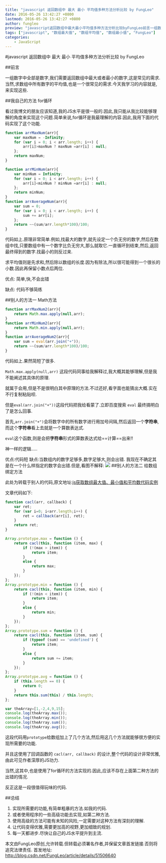 ```yaml
---
title: "javascript 返回数组中 最大 最小 平均值多种方法分析比较 by FungLeo"
date: 2016-05-26 13:42:27 +0800
lastmod: 2016-05-26 13:42:27 +0800
author: fungleo
preview: "javascript返回数组中最大最小平均值多种方法分析比较byFungLeo前言一组数字中全部是数字,我们需要返回数组中最大或者最小的数字,这是常见的需求.当然,求数组中所有数字的平均值,也是一个很常见的需求.今天我学习的内容就是,来实现这些.我自己的方法for循环看过我博文的朋友应该知道,我的JS水平是很一般的.因此,我只能从我比较能够理解的角度来实现这个问题.简单来说,for循环"
tags: ["javascript", "数组最大值", "数组平均值", "数组最小值", "FungLeo"]
categories:
    - JavaScript
---
```


#javascript 返回数组中 最大 最小 平均值多种方法分析比较 by FungLeo

##前言

一组数字中全部是数字,我们需要返回数组中最大或者最小的数字,这是常见的需求.当然,求数组中所有数字的平均值,也是一个很常见的需求.今天我学习的内容就是,来实现这些.

##我自己的方法 for循环

看过我博文的朋友应该知道,我的JS水平是很一般的.因此,我只能从我比较能够理解的角度来实现这个问题.简单来说,for循环是我最理解的内容.因此,我用下面的代码实现了这个功能.

```javascript
function arrMaxNum(arr){
	var maxNum = -Infinity;
	for (var i = 0; i < arr.length; i++) {
		arr[i]>maxNum ? maxNum =arr[i] : null;
	};
	return maxNum;
}

function arrMinNum(arr){
	var minNum = Infinity;
	for (var i = 0; i < arr.length; i++) {
		arr[i]<minNum ? minNum =arr[i] : null;
	};
	return minNum;
}
function arrAverageNum(arr){
	var sum = 0;
	for (var i = 0; i < arr.length; i++) {
		sum += arr[i];
	};
	return ~~(sum/arr.length*100)/100;
}
```

代码如上.原理非常简单.例如,找最大的数字,就先设定一个负无穷的数字,然后在数组中找,只要数组中有一个数字比负无穷大,那么就取它.一直循环到结束,然后,返回最终得到的数字.找最小的则反过来.

求平均值则是先求和,然后除以数组的长度.因为有除法,所以很可能得到一个很长的小数.因此再保留小数点后两位.

优点: 简单,快,不会出错

缺点: 代码不够简练

##别人的方法一 Math方法

```javascript
function arrMaxNum2(arr){
	return Math.max.apply(null,arr);
}
function arrMinNum2(arr){
	return Math.min.apply(null,arr);
}
function arrAverageNum2(arr){
	var sum = eval(arr.join("+"));
	return ~~(sum/arr.length*100)/100;
}
```

代码如上.果然简短了很多.

`Math.max.apply(null,arr)` 这段代码同事给我解释过,我大概其能够理解,但是我不能阐述其具体的原理.

就属于会用,但是不是很明白其中原理的方法.不过还好,看字面也能猜出大概.实在不行复制粘贴呗.

但是`eval(arr.join("+"))`这段代码把我给看蒙了.立即百度搜索 `eval` 最终搞明白了是怎么回事.

首先,`arr.join("+")`会将数字中的所有数字进行用加号间隔,然后返回一个**字符串**,而这个**字符串**看上去就是一个算数表达式.

`eval`这个函数,则是会把**字符串**形式的算数表达式给==计算==出来!!

神一样的逻辑.....

优点:代码短
缺点:当数组内的数字足够多,数字足够大,则会出错.
我现在不确定其是在一个什么样指定的数字会出错.但是,看图不解释:
![](https://raw.githubusercontent.com/fengcms/articles/master/image/c9/db98e9b2cba9c0fa81eb2db17fb76d.jpg)
##别人的方法二 给数组绑定方法

此处为转载于别人的代码,原文地址:[js获取数组最大值、最小值和平均数代码实例](http://www.softwhy.com/forum.php?mod=viewthread&tid=13263)

文章代码如下:

```javascript
function cacl(arr, callback) {
	var ret;
	for (var i=0; i<arr.length;i++) {
		ret = callback(arr[i], ret);
	}
	return ret;
}

Array.prototype.max = function () {
	return cacl(this, function (item, max) {
		if (!(max > item)) {
			return item;
		}
		else {
			return max;
		}
	});
};
Array.prototype.min = function () {
	return cacl(this, function (item, min) {
		if (!(min < item)) {
			return item;
		}
		else {
			return min;
		}
	});
};
Array.prototype.sum = function () {
	return cacl(this, function (item, sum) {
		if (typeof (sum) == 'undefined') {
			return item;
		}
		else {
			return sum += item;
		}
	});
};
Array.prototype.avg = function () {
	if (this.length == 0) {
		return 0;
	}
	return this.sum(this) / this.length;
};

var theArray=[1,-2,4,9,15];
console.log(theArray.max());
console.log(theArray.min());
console.log(theArray.sum());
console.log(theArray.avg());
```

这段代码用`prototype`给数组加上了几个方法,然后用这几个方法就能够很方便的实现所需要的功能.

并且这使用了回调函数的 `cacl(arr, callback)` 的设计,整个代码的设计非常优雅,由此可见作者深厚的JS功力.

当然,这其中,也是使用了for循环的方法实现的.因此,应该不存在上面第二种方法的出错的情况.

反正这是一段很值得玩味的代码.

##总结

1. 实现所需要的功能,有简单粗暴的方法.如我的代码.
2. 或者使用程序的一些高级功能去实现,如第二种方法.
3. 使用高级的方法可能有未知的风险,一定需要对这种方法有深刻的理解.
4. 让代码变得优雅,需要更加高的视野,更加细致的规划.
5. 每一天都进步.尽快让自己的JS水平提升到主流.

本文由FungLeo原创,允许转载.但转载必须署名作者,并保留文章首发链接.否则将追究法律责任.
首发地址: http://blog.csdn.net/FungLeo/article/details/51506640